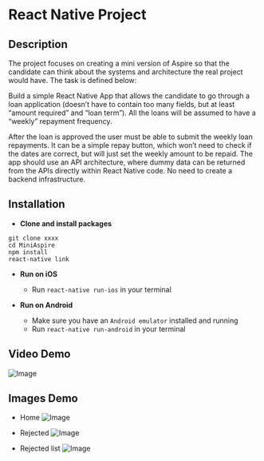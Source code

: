 # React Native Project

## Description
The project focuses on creating a mini version of Aspire so that the candidate can think about the systems and architecture the real project would have. The task is defined below:

Build a simple React Native App that allows the candidate to go through a loan application (doesn’t have to contain too many fields, but at least “amount required” and “loan term”). All the loans will be assumed to have a “weekly” repayment frequency.

After the loan is approved the user must be able to submit the weekly loan repayments. It can be a simple repay button, which won’t need to check if the dates are correct, but will just set the weekly amount to be repaid.
The app should use an API architecture, where dummy data can be returned from the APIs directly within React Native code. No need to create a backend infrastructure.

## Installation

*	**Clone and install packages**
```
git clone xxxx
cd MiniAspire
npm install
react-native link
```

*	**Run on iOS**
	*	Run `react-native run-ios` in your terminal

*	**Run on Android**
	*	Make sure you have an `Android emulator` installed and running
	*	Run `react-native run-android` in your terminal

## Video Demo
![Image](miniaspire.gif)

## Images Demo
- Home
![Image](https://i.imgur.com/ab7B5Er.png)

- Rejected
![Image](https://i.imgur.com/TJiXu4V.png)

- Rejected list
![Image](https://i.imgur.com/OzWB3vk.png)

